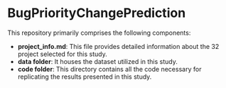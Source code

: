 # BugPriorityChangePrediction

This repository primarily comprises the following components:
- **project_info.md**: This file provides detailed information about the 32 project selected for this study.
- **data folder**: It houses the dataset utilized in this study.
- **code folder**: This directory contains all the code necessary for replicating the results presented in this study.
